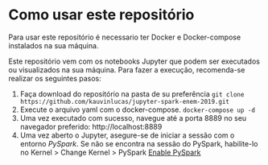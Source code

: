 # Como usar este repositório
Para usar este repositório é necessario ter Docker e Docker-compose instalados na sua máquina.

Este repositório vem com os notebooks Jupyter que podem ser executados ou visualizados na sua máquina. Para fazer a execução, recomenda-se realizar os seguintes pasos:

1. Faça download do repositório na pasta de su preferência
```git clone https://github.com/kauvinlucas/jupyter-spark-enem-2019.git```
2. Execute o arquivo yaml com o docker-compose.
```docker-compose up -d```
3. Uma vez executado com sucesso, navegue até a porta 8889 no seu navegador preferido: http://localhost:8889
4. Uma vez aberto o Jupyter, asegure-se de iniciar a sessão com o entorno *PySpark*. Se não se encontra na sessão do PySpark, habilite-lo no Kernel > Change Kernel > PySpark
[Enable PySpark](https://raw.githubusercontent.com/kauvinlucas/jupyter-spark-enem-2019/main/assets/images/pyspark-session.png?token=AOGAMLZA5BXL3WZ3434KN2LBXETTG)
